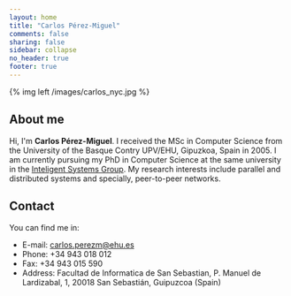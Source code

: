 ```yaml
---
layout: home
title: "Carlos Pérez-Miguel"
comments: false
sharing: false
sidebar: collapse
no_header: true
footer: true
---
```


{% img left /images/carlos_nyc.jpg %}

About me
------------
Hi, I'm __Carlos Pérez-Miguel__. I received the MSc in Computer Science from
the University of the Basque Contry UPV/EHU, Gipuzkoa, Spain in 2005. I am
currently pursuing my PhD in Computer Science at the same university in the
[Inteligent Systems Group](http://www.sc.ehu.es/ccwbayes/isg/index.php).
My research interests include parallel and distributed systems and specially,
peer-to-peer networks.

Contact
-------
You can find me in:

- E-mail: [carlos.perezm@ehu.es](mailto:carlos.perezm@ehu.es)
- Phone: +34 943 018 012
- Fax: +34 943 015 590
- Address: Facultad de Informatica de San Sebastian, P. Manuel de Lardizabal, 1, 20018 San Sebastián, Guipuzcoa (Spain)
